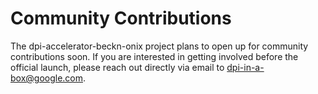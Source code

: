 # Community Contributions

The dpi-accelerator-beckn-onix project plans to open up for community contributions soon. If you are interested in getting involved before the official launch, please reach out directly via email to dpi-in-a-box@google.com.

